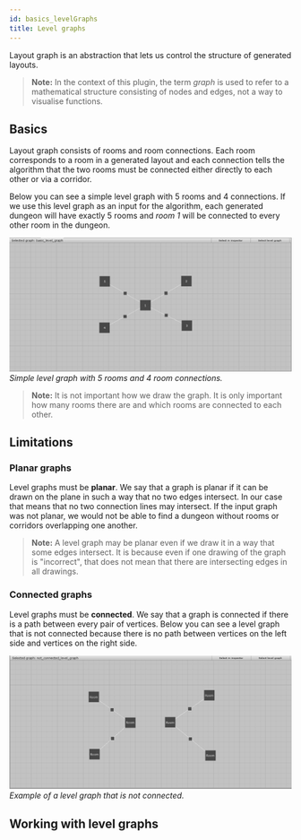 ```yaml
---
id: basics_levelGraphs
title: Level graphs
---
```


Layout graph is an abstraction that lets us control the structure of generated layouts. 

> **Note:** In the context of this plugin, the term *graph* is used to refer to a mathematical structure consisting of nodes and edges, not a way to visualise functions.

## Basics

Layout graph consists of rooms and room connections. Each room corresponds to a room in a generated layout and each connection tells the algorithm that the two rooms must be connected either directly to each other or via a corridor.

Below you can see a simple level graph with 5 rooms and 4 connections. If we use this level graph as an input for the algorithm, each generated dungeon will have exactly 5 rooms and *room 1* will be connected to every other room in the dungeon.

![](assets/basic_level_graph.png)
*Simple level graph with 5 rooms and 4 room connections.*

> **Note:** It is not important how we draw the graph. It is only important how many rooms there are and which rooms are connected to each other.

## Limitations

### Planar graphs

Level graphs must be **planar**. We say that a graph is planar if it can be drawn on the plane in such a way that no two edges intersect. In our case that means that no two connection lines may intersect. If the input graph was not planar, we would not be able to find a dungeon without rooms or corridors overlapping one another.

> **Note:** A level graph may be planar even if we draw it in a way that some edges intersect. It is because even if one drawing of the graph is "incorrect", that does not mean that there are intersecting edges in all drawings.

### Connected graphs

Level graphs must be **connected**. We say that a graph is connected if there is a path between every pair of vertices. Below you can see a level graph that is not connected because there is no path between vertices on the left side and vertices on the right side.

![](assets/not_connected_level_graph.png)
*Example of a level graph that is not connected.*

## Working with level graphs